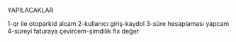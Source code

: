 YAPILACAKLAR

1-qr ile otoparkid alcam
2-kullanıcı giriş-kaydol
3-süre hesaplaması yapcam
4-süreyi faturaya çevircem-şimdilik fix değer

